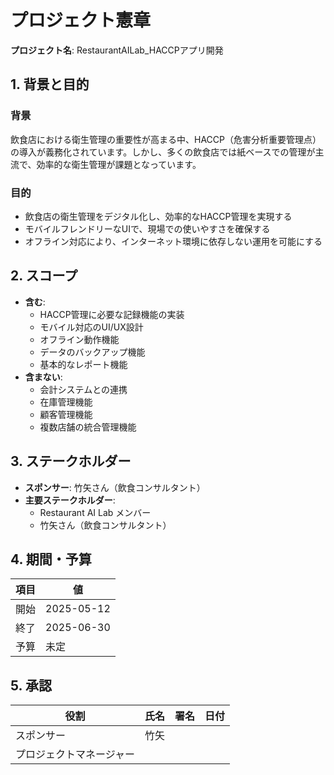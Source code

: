 # プロジェクト憲章
**プロジェクト名**: RestaurantAILab_HACCPアプリ開発

## 1. 背景と目的
### 背景
飲食店における衛生管理の重要性が高まる中、HACCP（危害分析重要管理点）の導入が義務化されています。しかし、多くの飲食店では紙ベースでの管理が主流で、効率的な衛生管理が課題となっています。

### 目的
- 飲食店の衛生管理をデジタル化し、効率的なHACCP管理を実現する
- モバイルフレンドリーなUIで、現場での使いやすさを確保する
- オフライン対応により、インターネット環境に依存しない運用を可能にする

## 2. スコープ
- **含む**: 
  - HACCP管理に必要な記録機能の実装
  - モバイル対応のUI/UX設計
  - オフライン動作機能
  - データのバックアップ機能
  - 基本的なレポート機能
- **含まない**: 
  - 会計システムとの連携
  - 在庫管理機能
  - 顧客管理機能
  - 複数店舗の統合管理機能

## 3. ステークホルダー
- **スポンサー**: 竹矢さん（飲食コンサルタント）
- **主要ステークホルダー**: 
  - Restaurant AI Lab メンバー
  - 竹矢さん（飲食コンサルタント）

## 4. 期間・予算
| 項目 | 値 |
|------|----|
| 開始 | 2025-05-12 |
| 終了 | 2025-06-30 |
| 予算 | 未定 |

## 5. 承認
| 役割 | 氏名 | 署名 | 日付 |
|------|------|------|------|
| スポンサー | 竹矢 | | |
| プロジェクトマネージャー | | | | 